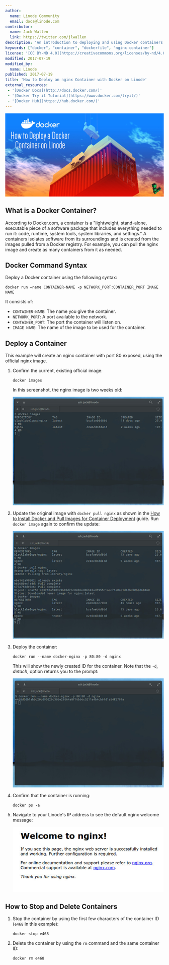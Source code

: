 ```yaml
---
author:
  name: Linode Community
  email: docs@linode.com
contributor:
  name: Jack Wallen
  link: https://twitter.com/jlwallen
description: 'An introduction to deploying and using Docker containers on your Linode.'
keywords: ["docker", "container", "dockerfile", "nginx container"]
license: '[CC BY-ND 4.0](https://creativecommons.org/licenses/by-nd/4.0)'
modified: 2017-07-19
modified_by:
  name: Linode
published: 2017-07-19
title: 'How to Deploy an nginx Container with Docker on Linode'
external_resources:
 - '[Docker Docs](http://docs.docker.com/)'
 - '[Docker Try it Tutorial](https://www.docker.com/tryit/)'
 - '[Docker Hub](https://hub.docker.com/)'
---
```


![How to Deploy Docker Containers](/content/assets/docker/deploy_docker_container.jpg)


## What is a Docker Container?

According to Docker.com, a container is a "lightweight, stand-alone, executable piece of a software package that includes everything needed to run it: code, runtime, system tools, system libraries, and settings." A containers isolates software from its surroundings and is created from the images pulled from a Docker registry. For example, you can pull the nginx image and create as many containers from it as needed.

## Docker Command Syntax

Deploy a Docker container using the following syntax:

    docker run –name CONTAINER-NAME -p NETWORK_PORT:CONTAINER_PORT IMAGE NAME

It consists of:

*  `CONTAINER-NAME`: The name you give the container.
*  `NETWORK_PORT`: A port available to the network.
*  `CONTAINER_PORT`: The port the container will listen on.
*  `IMAGE NAME`: The name of the image to be used for the container.

## Deploy a Container

This example will create an nginx container with port 80 exposed, using the official nginx image.

1.  Confirm the current, existing official image:

        docker images

    In this screenshot, the nginx image is two weeks old:

    ![DockerContainerImages](/content/assets/docker/docker_container_images.png)

2.  Update the original image with `docker pull nginx` as shown in the [How to Install Docker and Pull Images for Container Deployment](/content/applications/containers/how-to-install-docker-and-pull-images-for-container-deployment) guide. Run `docker image` again to confirm the update:

    ![Docker Pull New nginx Image](/content/assets/docker/docker_container_pull_new_image.png "Pull newest nginx image and confirm version number.")

3.  Deploy the container:

        docker run --name docker-nginx -p 80:80 -d nginx

    This will show the newly created ID for the container. Note that the `-d`, *detach*, option returns you to the prompt:

    ![Docker run](/content/assets/docker/docker_container_run_container.png "Docker run returns the container ID.")

4.  Confirm that the container is running:

        docker ps -a

5.  Navigate to your Linode's IP address to see the default nginx welcome message:

    ![Welcome to nginx](/content/assets/docker/docker_container_welcome_to_nginx.png "Welcome to nginx.")

## How to Stop and Delete Containers

1.  Stop the container by using the first few characters of the container ID (`e468` in this example):

        docker stop e468

2.  Delete the container by using the `rm` command and the same container ID:

        docker rm e468
